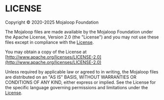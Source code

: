 # LICENSE

Copyright © 2020-2025 Mojaloop Foundation

The Mojaloop files are made available by the Mojaloop Foundation under the Apache License, Version 2.0
(the "License") and you may not use these files except in compliance with the [License](http://www.apache.org/licenses/LICENSE-2.0).

You may obtain a copy of the License at [http://www.apache.org/licenses/LICENSE-2.0](http://www.apache.org/licenses/LICENSE-2.0)

Unless required by applicable law or agreed to in writing, the Mojaloop files are distributed on an "AS IS" BASIS, WITHOUT WARRANTIES OR CONDITIONS OF ANY KIND, either express or implied. See the License for the specific language governing permissions and limitations under the [License](http://www.apache.org/licenses/LICENSE-2.0).
